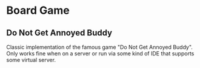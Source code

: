 # Board Game
## Do Not Get Annoyed Buddy
Classic implementation of the famous game "Do Not Get Annoyed Buddy". Only works fine when on a server or run via some kind of IDE that supports some virtual server.
